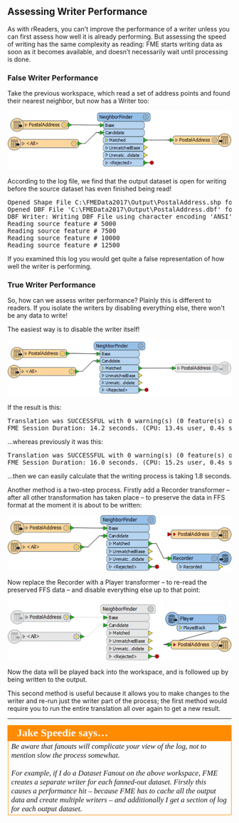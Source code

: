 ## Assessing Writer Performance ##

As with rReaders, you can't improve the performance of a writer unless you can first assess how well it is already performing. But assessing the speed of writing has the same complexity as reading: FME starts writing data as soon as it becomes available, and doesn’t necessarily wait until processing is done.

### False Writer Performance ###

Take the previous workspace, which read a set of address points and found their nearest neighbor, but now has a Writer too:

![](./Images/Img2.021.AssessingWritersWorkspace.png)

According to the log file, we find that the output dataset is open for writing before the source dataset has even finished being read!

<pre>
Opened Shape File C:\FMEData2017\Output\PostalAddress.shp for output
Opened DBF File 'C:\FMEData2017\Output\PostalAddress.dbf' for output
DBF Writer: Writing DBF File using character encoding 'ANSI'
Reading source feature # 5000
Reading source feature # 7500
Reading source feature # 10000
Reading source feature # 12500
</pre>

If you examined this log you would get quite a false representation of how well the writer is performing.

### True Writer Performance ###

So, how can we assess writer performance? Plainly this is different to readers. If you isolate the writers by disabling everything else, there won't be any data to write! 

The easiest way is to disable the writer itself! 

![](./Images/Img2.022.AssessingWritersDisabled.png)

If the result is this:

<pre>
Translation was SUCCESSFUL with 0 warning(s) (0 feature(s) output)
FME Session Duration: 14.2 seconds. (CPU: 13.4s user, 0.4s system)
</pre>

...whereas previously it was this:

<pre>
Translation was SUCCESSFUL with 0 warning(s) (0 feature(s) output)
FME Session Duration: 16.0 seconds. (CPU: 15.2s user, 0.4s system)
</pre>

...then we can easily calculate that the writing process is taking 1.8 seconds.

Another method is a two-step process. Firstly add a Recorder transformer – after all other transformation has taken place – to preserve the data in FFS format at the moment it is about to be written:

![](./Images/Img2.023.AssessingWritersWorkspaceRecorder.png)

Now replace the Recorder with a Player transformer – to re-read the preserved FFS data – and disable everything else up to that point:

![](./Images/Img2.024.AssessingWritersWorkspacePlayer.png)

Now the data will be played back into the workspace, and is followed up by being written to the output.

This second method is useful because it allows you to make changes to the writer and re-run just the writer part of the process; the first method would require you to run the entire translation all over again to get a new result. 

---

<table style="border-spacing: 0px">
<tr>
<td style="vertical-align:middle;background-color:darkorange;border: 2px solid darkorange">
<i class="fa fa-quote-left fa-lg fa-pull-left fa-fw" style="color:white;padding-right: 12px;vertical-align:text-top"></i>
<span style="color:white;font-size:x-large;font-weight: bold;font-family:serif">Jake Speedie says…</span>
</td>
</tr>

<tr>
<td style="border: 1px solid darkorange">
<span style="font-family:serif; font-style:italic; font-size:larger">
Be aware that fanouts will complicate your view of the log, not to mention slow the process somewhat.
<br><br>For example, if I do a Dataset Fanout on the above workspace, FME creates a separate writer for each fanned-out dataset. Firstly this causes a performance hit – because FME has to cache all the output data and
create multiple writers – and additionally I get a section of log for each output dataset.
</span>
</td>
</tr>
</table>

